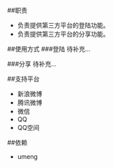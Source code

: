 ##职责
+ 负责提供第三方平台的登陆功能。
+ 负责提供第三方平台的分享功能。

##使用方式
###登陆
待补充...

###分享
待补充...

##支持平台
+ 新浪微博
+ 腾讯微博
+ 微信
+ QQ
+ QQ空间

##依赖
+ umeng


